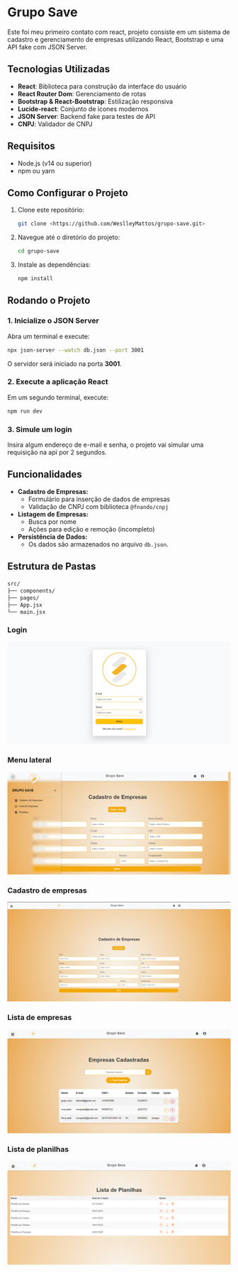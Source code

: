 # Grupo Save

Este foi meu primeiro contato com react, projeto consiste em um sistema de cadastro e gerenciamento de empresas utilizando React, Bootstrap e uma API fake com JSON Server.

## Tecnologias Utilizadas
- **React**: Biblioteca para construção da interface do usuário
- **React Router Dom**: Gerenciamento de rotas
- **Bootstrap & React-Bootstrap**: Estilização responsiva
- **Lucide-react**: Conjunto de ícones modernos
- **JSON Server**: Backend fake para testes de API
- **CNPJ**: Validador de CNPJ

## Requisitos
- Node.js (v14 ou superior)
- npm ou yarn

## Como Configurar o Projeto

1. Clone este repositório:
   ```bash
   git clone <https://github.com/WeslleyMattos/grupo-save.git>
   ```

2. Navegue até o diretório do projeto:
   ```bash
   cd grupo-save
   ```

3. Instale as dependências:
   ```bash
   npm install
   ```

## Rodando o Projeto

### 1. Inicialize o JSON Server
Abra um terminal e execute:
```bash
npx json-server --watch db.json --port 3001
```
O servidor será iniciado na porta **3001**.

### 2. Execute a aplicação React
Em um segundo terminal, execute:
```bash
npm run dev
```

### 3. Simule um login
Insira algum endereço de e-mail e senha, o projeto vai simular uma requisição na api por 2 segundos.

## Funcionalidades
- **Cadastro de Empresas:**
  - Formulário para inserção de dados de empresas
  - Validação de CNPJ com biblioteca `@fnando/cnpj`
- **Listagem de Empresas:**
  - Busca por nome
  - Ações para edição e remoção (incompleto)
- **Persistência de Dados:**
  - Os dados são armazenados no arquivo `db.json`.

## Estrutura de Pastas
```
src/
├── components/
├── pages/
├── App.jsx
└── main.jsx
```
### Login
![Login](./public/login.png)

### Menu lateral
![Login](./public/menu.png)

### Cadastro de empresas
![Cad-empresas](./public/cadastro-empresas.png)

### Lista de empresas
![Cad-empresas](./public/lista-empresas.png)

### Lista de planilhas
![Cad-empresas](./public/lista-planilhas.png)